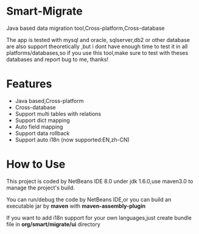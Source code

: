 Smart-Migrate
=============

Java based data migration tool,Cross-platform,Cross-database

The app is tested with mysql and oracle, sqlserver,db2 or other database are also support theoretically ,but i dont have enough time
to test it in all platforms/databases,so if you use this tool,make sure to test with theses databases and report bug to me,
thanks!

Features
=============

* Java based,Cross-platform
* Cross-database
* Support multi tables with relations
* Support dict mapping
* Auto field mapping
* Support data rollback
* Support auto i18n (now supported:EN,zh-CN)


How to Use
=============

This project is coded by NetBeans IDE 8.0 under jdk 1.6.0,use maven3.0 to manage the project's build.

You can run/debug the code by NetBeans IDE,or you can build an executable jar by **maven** with **maven-assembly-plugin**

If you want to add i18n support for your own languages,just create bundle file in **org/smart/migrate/ui** directory

